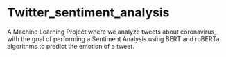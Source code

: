 # Twitter_sentiment_analysis
A Machine Learning Project where we analyze tweets about coronavirus, with the goal of performing a Sentiment Analysis using BERT and roBERTa algorithms to predict the emotion of a tweet.
